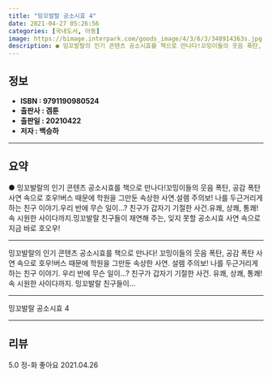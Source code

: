 ```yaml
---
title: "밍꼬발랄 공소시효 4"
date: 2021-04-27 05:26:56
categories: [국내도서, 아동]
image: https://bimage.interpark.com/goods_image/4/3/6/3/348914363s.jpg
description: ● 밍꼬발랄의 인기 콘텐츠 공소시효를 책으로 만나다!꼬밍이들의 웃음 폭탄, 공감 폭탄 사연 속으로 호우!버스 때문에 학원을 그만둔 속상한 사연.설렘 주의보! 나를 두근거리게 하는 친구 이야기.우리 반에 무슨 일이…? 친구가 갑자기 기절한 사건.유쾌, 상쾌, 통쾌! 속 시원한 사이다까지
---
```


## **정보**

- **ISBN : 9791190980524**
- **출판사 : 겜툰**
- **출판일 : 20210422**
- **저자 : 백승하**

------



## **요약**

●  밍꼬발랄의 인기 콘텐츠 공소시효를 책으로 만나다!꼬밍이들의 웃음 폭탄, 공감 폭탄 사연 속으로 호우!버스 때문에 학원을 그만둔 속상한 사연.설렘 주의보! 나를 두근거리게 하는 친구 이야기.우리 반에 무슨 일이…? 친구가 갑자기 기절한 사건.유쾌, 상쾌, 통쾌! 속 시원한 사이다까지.밍꼬발랄 친구들이 재연해 주는, 잊지 못할 공소시효 사연 속으로 지금 바로 호오우!

------

밍꼬발랄의 인기 콘텐츠 공소시효를 책으로 만나다!
꼬밍이들의 웃음 폭탄, 공감 폭탄 사연 속으로 호우!버스 때문에 학원을 그만둔 속상한 사연.
설렘 주의보! 나를 두근거리게 하는 친구 이야기.
우리 반에 무슨 일이…? 친구가 갑자기 기절한 사건.
유쾌, 상쾌, 통쾌! 속 시원한 사이다까지.
밍꼬발랄 친구들이... 

------


밍꼬발랄 공소시효 4 

------


## **리뷰** 

5.0 정-화 좋아요 2021.04.26 <br/>